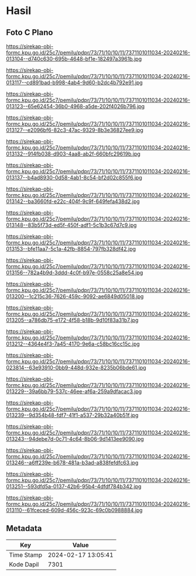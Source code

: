 # Hasil

## Foto C Plano

https://sirekap-obj-formc.kpu.go.id/25c7/pemilu/pdpr/73/71/10/10/11/7371101011034-20240216-013104--d740c630-695b-4648-bf1e-182497a3961b.jpg

https://sirekap-obj-formc.kpu.go.id/25c7/pemilu/pdpr/73/71/10/10/11/7371101011034-20240216-013117--cd891bad-b998-4ab4-9d60-b2dc4b792e91.jpg

https://sirekap-obj-formc.kpu.go.id/25c7/pemilu/pdpr/73/71/10/10/11/7371101011034-20240216-013123--65e62454-36b0-4968-a5de-202f4026b796.jpg

https://sirekap-obj-formc.kpu.go.id/25c7/pemilu/pdpr/73/71/10/10/11/7371101011034-20240216-013127--e2096bf6-82c3-47ac-9329-8b3e36827ee9.jpg

https://sirekap-obj-formc.kpu.go.id/25c7/pemilu/pdpr/73/71/10/10/11/7371101011034-20240216-013132--914fb038-d903-4aa8-ab2f-660bfc29619b.jpg

https://sirekap-obj-formc.kpu.go.id/25c7/pemilu/pdpr/73/71/10/10/11/7371101011034-20240216-013137--b4ad8930-0d58-4ab1-8c54-bf2d02c855f6.jpg

https://sirekap-obj-formc.kpu.go.id/25c7/pemilu/pdpr/73/71/10/10/11/7371101011034-20240216-013142--ba3660fd-e22c-404f-9c9f-649fefa438d2.jpg

https://sirekap-obj-formc.kpu.go.id/25c7/pemilu/pdpr/73/71/10/10/11/7371101011034-20240216-013148--83b5f73d-ed5f-450f-adf1-5c1b3c67d7c9.jpg

https://sirekap-obj-formc.kpu.go.id/25c7/pemilu/pdpr/73/71/10/10/11/7371101011034-20240216-013153--bfe11aa7-5c1a-42fb-8854-797fb328df42.jpg

https://sirekap-obj-formc.kpu.go.id/25c7/pemilu/pdpr/73/71/10/10/11/7371101011034-20240216-013156--782a4b9d-3ddd-4c0f-b97e-0558c25a8e54.jpg

https://sirekap-obj-formc.kpu.go.id/25c7/pemilu/pdpr/73/71/10/10/11/7371101011034-20240216-013200--1c215c36-7626-459c-9092-ae6849d05018.jpg

https://sirekap-obj-formc.kpu.go.id/25c7/pemilu/pdpr/73/71/10/10/11/7371101011034-20240216-013205--a786db75-e172-4f58-b18b-9d10f83a31b7.jpg

https://sirekap-obj-formc.kpu.go.id/25c7/pemilu/pdpr/73/71/10/10/11/7371101011034-20240216-013212--4364e4f3-7a45-4170-9e6a-c58bc16cc15c.jpg

https://sirekap-obj-formc.kpu.go.id/25c7/pemilu/pdpr/73/71/10/10/11/7371101011034-20240216-023814--63e93910-0bb9-448d-932e-8235b06bde61.jpg

https://sirekap-obj-formc.kpu.go.id/25c7/pemilu/pdpr/73/71/10/10/11/7371101011034-20240216-013229--39a6bb79-537c-46ee-af6a-259a9dfacac3.jpg

https://sirekap-obj-formc.kpu.go.id/25c7/pemilu/pdpr/73/71/10/10/11/7371101011034-20240216-013239--9d354b48-fdf7-41f1-a537-29b32a40b51f.jpg

https://sirekap-obj-formc.kpu.go.id/25c7/pemilu/pdpr/73/71/10/10/11/7371101011034-20240216-013243--94debe7d-0c71-4c64-8b06-9d1413ee9090.jpg

https://sirekap-obj-formc.kpu.go.id/25c7/pemilu/pdpr/73/71/10/10/11/7371101011034-20240216-013246--a6ff239e-b678-481a-b3ad-a838fefdfc63.jpg

https://sirekap-obj-formc.kpu.go.id/25c7/pemilu/pdpr/73/71/10/10/11/7371101011034-20240216-013251--593dfd5a-0137-42b6-95b4-4dfdf784b342.jpg

https://sirekap-obj-formc.kpu.go.id/25c7/pemilu/pdpr/73/71/10/10/11/7371101011034-20240216-013110--61fceced-609d-456c-923c-69c0b0988884.jpg


## Metadata

| Key        | Value               |
| ---------- | ------------------- |
| Time Stamp | 2024-02-17 13:05:41 |
| Kode Dapil | 7301                |



